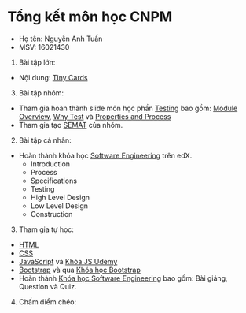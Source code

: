 # Tổng kết môn học CNPM
- Họ tên: Nguyễn Anh Tuấn
- MSV: 16021430

1. Bài tập lớn:
  * Nội dung: [Tiny Cards](https://github.com/truonganhhoang/INT2208-4-2018/tree/master/nhom-6)

3. Bài tập nhóm:
  * Tham gia hoàn thành slide môn học phần [Testing](https://github.com/truonganhhoang/SoftEng/tree/master/testing) bao gồm: [Module Overview](https://github.com/truonganhhoang/SoftEng/blob/master/testing/Module%20Overview/PITCHME.md), [Why Test](https://github.com/truonganhhoang/SoftEng/blob/master/testing/Why%20Test/PITCHME.md) và [Properties and Process](https://github.com/truonganhhoang/SoftEng/blob/master/testing/Properties%20and%20Process/PITCHME.md)
  * Tham gia tạo [SEMAT](https://docs.google.com/spreadsheets/d/1vJ7gH9Hx_F2dVueD7R3LacBb7Ey3hsvPlrwDHzHJaH0/edit?usp=sharing)  của nhóm.

2. Bài tập cá nhân:
  * Hoàn thành khóa học [Software Engineering](https://github.com/truonganhhoang/INT2208-4-2018/tree/master/NguyenAnhTuan/BT-SoftEng) trên edX.
      * Introduction
      * Process
      * Specifications
      * Testing
      * High Level Design
      * Low Level Design
      * Construction

3. Tham gia tự học:
  * [HTML](https://github.com/truonganhhoang/INT2208-4-2018/tree/master/NguyenAnhTuan/Tuhoc-HTML)
  * [CSS](https://github.com/truonganhhoang/INT2208-4-2018/tree/master/NguyenAnhTuan/Tuhoc-CSS)
  * [JavaScript](https://drive.google.com/drive/u/1/folders/1R2t_iU_119HkcvGBH_wikKZtWKSk8p1h) và [Khóa JS Udemy](https://github.com/truonganhhoang/INT2208-4-2018/tree/master/NguyenAnhTuan/Tuhoc-JS)
  * [Bootstrap](https://github.com/truonganhhoang/INT2208-4-2018/tree/master/NguyenAnhTuan/Tuhoc-Bootstrap) và qua [Khóa học Bootstrap](https://drive.google.com/drive/u/1/folders/0Bxtai1f5Fda1UThDbU5GYlJvSTQ)
  * Hoàn thành [Khóa học Software Engineering](https://github.com/truonganhhoang/INT2208-4-2018/tree/master/NguyenAnhTuan/BT-SoftEng) bao gồm: Bài giảng, Question và Quiz.

4. Chấm điểm chéo:
